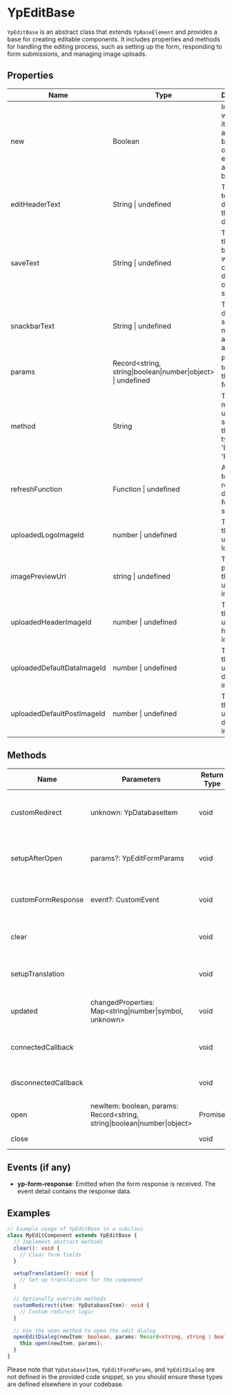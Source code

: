 # YpEditBase

`YpEditBase` is an abstract class that extends `YpBaseElement` and provides a base for creating editable components. It includes properties and methods for handling the editing process, such as setting up the form, responding to form submissions, and managing image uploads.

## Properties

| Name                     | Type                                                         | Description                                                                 |
|--------------------------|--------------------------------------------------------------|-----------------------------------------------------------------------------|
| new                      | Boolean                                                      | Indicates whether the item is new and should be created or is existing and should be updated. |
| editHeaderText           | String \| undefined                                          | The header text to display in the edit dialog.                              |
| saveText                 | String \| undefined                                          | The text for the save button, which can change depending on the edit state. |
| snackbarText             | String \| undefined                                          | The text to display in a snackbar notification after an action.             |
| params                   | Record<string, string\|boolean\|number\|object> \| undefined | Parameters to pass to the edit form.                                        |
| method                   | String                                                       | The HTTP method to use when submitting the form, typically 'POST' or 'PUT'. |
| refreshFunction          | Function \| undefined                                        | A function to call to refresh data after form submission.                   |
| uploadedLogoImageId      | number \| undefined                                          | The ID of the uploaded logo image.                                          |
| imagePreviewUrl          | string \| undefined                                          | The URL for previewing the uploaded image.                                  |
| uploadedHeaderImageId    | number \| undefined                                          | The ID of the uploaded header image.                                        |
| uploadedDefaultDataImageId | number \| undefined                                        | The ID of the uploaded default data image.                                  |
| uploadedDefaultPostImageId | number \| undefined                                        | The ID of the uploaded default post image.                                  |

## Methods

| Name                | Parameters                                      | Return Type | Description                                                                 |
|---------------------|-------------------------------------------------|-------------|-----------------------------------------------------------------------------|
| customRedirect      | unknown: YpDatabaseItem                         | void        | A method for subclassing to handle custom redirection after form submission. |
| setupAfterOpen      | params?: YpEditFormParams                       | void        | A method for subclassing to perform setup after the edit dialog is opened.  |
| customFormResponse  | event?: CustomEvent                             | void        | A method for subclassing to handle custom form responses.                   |
| clear               |                                                 | void        | Abstract method that should be implemented to clear the form fields.        |
| setupTranslation    |                                                 | void        | Abstract method that should be implemented to set up translations.          |
| updated             | changedProperties: Map<string\|number\|symbol, unknown> | void | Overrides the `updated` method to handle changes in properties.             |
| connectedCallback   |                                                 | void        | Overrides the `connectedCallback` method to add event listeners.            |
| disconnectedCallback|                                                 | void        | Overrides the `disconnectedCallback` method to remove event listeners.      |
| open                | newItem: boolean, params: Record<string, string\|boolean\|number\|object> | Promise<void> | Opens the edit dialog with the provided parameters.                         |
| close               |                                                 | void        | Closes the edit dialog.                                                     |

## Events (if any)

- **yp-form-response**: Emitted when the form response is received. The event detail contains the response data.

## Examples

```typescript
// Example usage of YpEditBase in a subclass
class MyEditComponent extends YpEditBase {
  // Implement abstract methods
  clear(): void {
    // Clear form fields
  }

  setupTranslation(): void {
    // Set up translations for the component
  }

  // Optionally override methods
  customRedirect(item: YpDatabaseItem): void {
    // Custom redirect logic
  }

  // Use the open method to open the edit dialog
  openEditDialog(newItem: boolean, params: Record<string, string | boolean | number | object>): void {
    this.open(newItem, params);
  }
}
```

Please note that `YpDatabaseItem`, `YpEditFormParams`, and `YpEditDialog` are not defined in the provided code snippet, so you should ensure these types are defined elsewhere in your codebase.